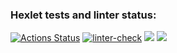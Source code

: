 ### Hexlet tests and linter status:
[![Actions Status](https://github.com/burko-ra/php-project-48/workflows/hexlet-check/badge.svg)](https://github.com/burko-ra/php-project-48/actions)
[![linter-check](https://github.com/burko-ra/php-project-48/actions/workflows/lint.yml/badge.svg)](https://github.com/burko-ra/php-project-48/actions/workflows/lint.yml)
<a href="https://codeclimate.com/github/burko-ra/php-project-48/maintainability"><img src="https://api.codeclimate.com/v1/badges/bc6e9a51f6c1b10f0d3c/maintainability" /></a>
<a href="https://codeclimate.com/github/burko-ra/php-project-48/test_coverage"><img src="https://api.codeclimate.com/v1/badges/bc6e9a51f6c1b10f0d3c/test_coverage" /></a>
